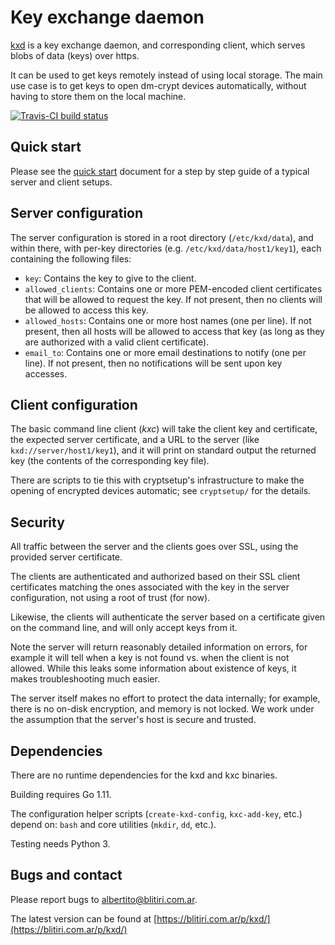 
# Key exchange daemon

[kxd](https://blitiri.com.ar/p/kxd) is a key exchange daemon, and
corresponding client, which serves blobs of data (keys) over https.

It can be used to get keys remotely instead of using local storage.
The main use case is to get keys to open dm-crypt devices automatically,
without having to store them on the local machine.

[![Travis-CI build status](https://travis-ci.org/albertito/kxd.svg?branch=master)](https://travis-ci.org/albertito/kxd)


## Quick start

Please see the [quick start](https://blitiri.com.ar/p/kxd/docs/quick_start)
document for a step by step guide of a typical server and client setups.


## Server configuration

The server configuration is stored in a root directory (`/etc/kxd/data`), and
within there, with per-key directories (e.g. `/etc/kxd/data/host1/key1`), each
containing the following files:

- `key`: Contains the key to give to the client.
- `allowed_clients`: Contains one or more PEM-encoded client certificates
  that will be allowed to request the key.  If not present, then no clients
  will be allowed to access this key.
- `allowed_hosts`: Contains one or more host names (one per line).  If not
  present, then all hosts will be allowed to access that key (as long as they
  are authorized with a valid client certificate).
- `email_to`: Contains one or more email destinations to notify (one per
  line).  If not present, then no notifications will be sent upon key
  accesses.


## Client configuration

The basic command line client (*kxc*) will take the client key and
certificate, the expected server certificate, and a URL to the server (like
`kxd://server/host1/key1`), and it will print on standard output the returned
key (the contents of the corresponding key file).

There are scripts to tie this with cryptsetup's infrastructure to make the
opening of encrypted devices automatic; see `cryptsetup/` for the details.


## Security

All traffic between the server and the clients goes over SSL, using the
provided server certificate.

The clients are authenticated and authorized based on their SSL client
certificates matching the ones associated with the key in the server
configuration, not using a root of trust (for now).

Likewise, the clients will authenticate the server based on a certificate
given on the command line, and will only accept keys from it.

Note the server will return reasonably detailed information on errors, for
example it will tell when a key is not found vs. when the client is not
allowed. While this leaks some information about existence of keys, it makes
troubleshooting much easier.

The server itself makes no effort to protect the data internally; for example,
there is no on-disk encryption, and memory is not locked. We work under the
assumption that the server's host is secure and trusted.


## Dependencies

There are no runtime dependencies for the kxd and kxc binaries.

Building requires Go 1.11.

The configuration helper scripts (`create-kxd-config`, `kxc-add-key`, etc.)
depend on: `bash` and core utilities (`mkdir`, `dd`, etc.).

Testing needs Python 3.


## Bugs and contact

Please report bugs to albertito@blitiri.com.ar.

The latest version can be found at
[https://blitiri.com.ar/p/kxd/](https://blitiri.com.ar/p/kxd/)

